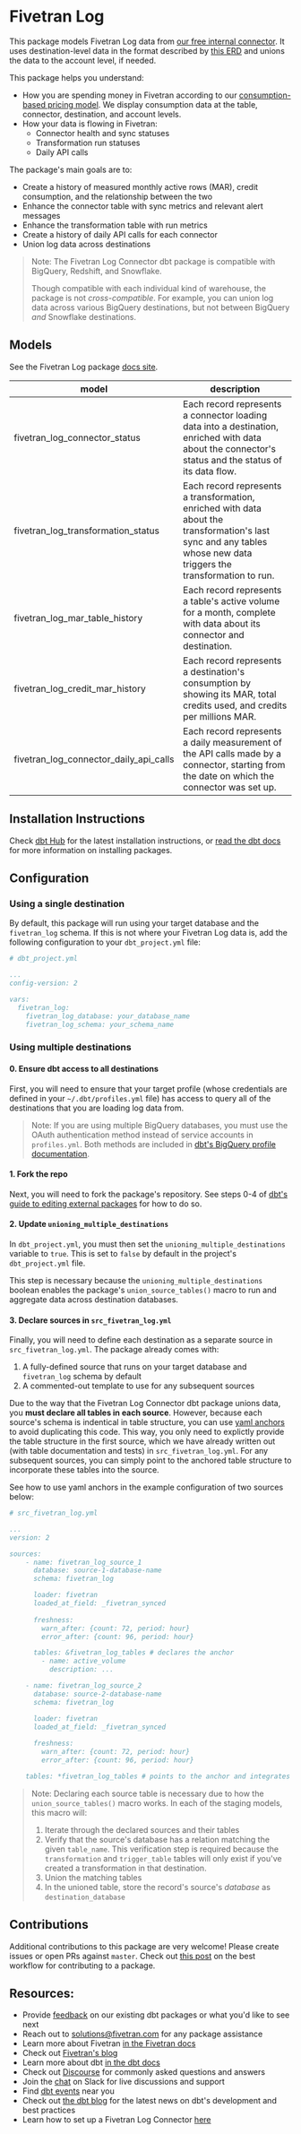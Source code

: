 # Fivetran Log 

This package models Fivetran Log data from [our free internal connector](https://fivetran.com/docs/logs/fivetran-log). It uses destination-level data in the format described by [this ERD](https://docs.google.com/presentation/d/1lny-kFwJIvOCbKky3PEvEQas4oaHVVTahj3OTRONpu8/?usp=sharing) and unions the data to the account level, if needed.

This package helps you understand:
* How you are spending money in Fivetran according to our [consumption-based pricing model](https://fivetran.com/docs/getting-started/consumption-based-pricing). We display consumption data at the table, connector, destination, and account levels.
* How your data is flowing in Fivetran:
    * Connector health and sync statuses
    * Transformation run statuses
    * Daily API calls

The package's main goals are to:
* Create a history of measured monthly active rows (MAR), credit consumption, and the relationship between the two
* Enhance the connector table with sync metrics and relevant alert messages
* Enhance the transformation table with run metrics
* Create a history of daily API calls for each connector
* Union log data across destinations

> Note: The Fivetran Log Connector dbt package is compatible with BigQuery, Redshift, and Snowflake.
>
> Though compatible with each individual kind of warehouse, the package is not *cross-compatible*. For example, you can union log data across various BigQuery destinations, but not between BigQuery *and* Snowflake destinations.

## Models
See the Fivetran Log package [docs site](https://fivetran-log-dbt-package.netlify.app/#!/overview).

| **model**                  | **description**                                                                                                                                               |
| -------------------------- | ------------------------------------------------------------------------------------------------------------------------------------------------------------- |
| fivetran\_log\_connector\_status        | Each record represents a connector loading data into a destination, enriched with data about the connector's status and the status of its data flow.                                          |
| fivetran\_log\_transformation\_status     | Each record represents a transformation, enriched with data about the transformation's last sync and any tables whose new data triggers the transformation to run. |
| fivetran\_log\_mar\_table\_history     | Each record represents a table's active volume for a month, complete with data about its connector and destination.                             |
| fivetran\_log\_credit\_mar\_history    | Each record represents a destination's consumption by showing its MAR, total credits used, and credits per millions MAR.                             |
| fivetran\_log\_connector\_daily_api\_calls    | Each record represents a daily measurement of the API calls made by a connector, starting from the date on which the connector was set up.                            |


## Installation Instructions
Check [dbt Hub](https://hub.getdbt.com/) for the latest installation instructions, or [read the dbt docs](https://docs.getdbt.com/docs/package-management) for more information on installing packages.

## Configuration
### Using a single destination 
By default, this package will run using your target database and the `fivetran_log` schema. If this is not where your Fivetran Log data is, add the following configuration to your `dbt_project.yml` file:

```yml
# dbt_project.yml

...
config-version: 2

vars:
  fivetran_log:
    fivetran_log_database: your_database_name
    fivetran_log_schema: your_schema_name 
```

### Using multiple destinations 
#### 0. Ensure dbt access to all destinations
First, you will need to ensure that your target profile (whose credentials are defined in your `~/.dbt/profiles.yml` file) has access to query all of the destinations that you are loading log data from.

> Note: If you are using multiple BigQuery databases, you must use the OAuth authentication method instead of service accounts in `profiles.yml`. Both methods are included in [dbt's BigQuery profile documentation](https://docs.getdbt.com/reference/warehouse-profiles/bigquery-profile).

#### 1. Fork the repo
Next, you will need to fork the package's repository. See steps 0-4 of [dbt's guide to editing external packages](https://discourse.getdbt.com/t/contributing-to-an-external-dbt-package/657) for how to do so.

#### 2. Update `unioning_multiple_destinations`
In `dbt_project.yml`, you must then set the `unioning_multiple_destinations` variable to `true`. This is set to `false` by default in the project's `dbt_project.yml` file.

This step is necessary because the `unioning_multiple_destinations` boolean enables the package's `union_source_tables()` macro to run and aggregate data across destination databases.

#### 3. Declare sources in `src_fivetran_log.yml`
Finally, you will need to define each destination as a separate source in `src_fivetran_log.yml`. The package already comes with:
1. A fully-defined source that runs on your target database and `fivetran_log` schema by default
2. A commented-out template to use for any subsequent sources

Due to the way that the Fivetran Log Connector dbt package unions data, you **must declare all tables in each source**. However, because each source's schema is indentical in table structure, you can use [yaml anchors](https://support.atlassian.com/bitbucket-cloud/docs/yaml-anchors/) to avoid duplicating this code. This way, you only need to explictly provide the table structure in the first source, which we have already written out (with table documentation and tests) in `src_fivetran_log.yml`. For any subsequent sources, you can simply point to the anchored table structure to incorporate these tables into the source.

See how to use yaml anchors in the example configuration of two sources below:

```yml
# src_fivetran_log.yml

...
version: 2

sources: 
    - name: fivetran_log_source_1
      database: source-1-database-name
      schema: fivetran_log

      loader: fivetran
      loaded_at_field: _fivetran_synced
      
      freshness:
        warn_after: {count: 72, period: hour}
        error_after: {count: 96, period: hour}

      tables: &fivetran_log_tables # declares the anchor
        - name: active_volume 
          description: ... 

    - name: fivetran_log_source_2
      database: source-2-database-name
      schema: fivetran_log

      loader: fivetran
      loaded_at_field: _fivetran_synced
      
      freshness:
        warn_after: {count: 72, period: hour}
        error_after: {count: 96, period: hour}

    tables: *fivetran_log_tables # points to the anchor and integrates its table structure

```


> Note: Declaring each source table is necessary due to how the `union_source_tables()` macro works. In each of the staging models, this macro will:
> 1. Iterate through the declared sources and their tables
> 2. Verify that the source's database has a relation matching the given `table_name`. This verification step is required because the `transformation` and `trigger_table` tables will only exist if you've created a transformation in that destination.
> 3. Union the matching tables
> 4. In the unioned table, store the record's source's *database* as `destination_database`

## Contributions
Additional contributions to this package are very welcome! Please create issues
or open PRs against `master`. Check out 
[this post](https://discourse.getdbt.com/t/contributing-to-a-dbt-package/657) 
on the best workflow for contributing to a package.

## Resources:
- Provide [feedback](https://www.surveymonkey.com/r/DQ7K7WW) on our existing dbt packages or what you'd like to see next
- Reach out to solutions@fivetran.com for any package assistance 
- Learn more about Fivetran [in the Fivetran docs](https://fivetran.com/docs)
- Check out [Fivetran's blog](https://fivetran.com/blog)
- Learn more about dbt [in the dbt docs](https://docs.getdbt.com/docs/introduction)
- Check out [Discourse](https://discourse.getdbt.com/) for commonly asked questions and answers
- Join the [chat](http://slack.getdbt.com/) on Slack for live discussions and support
- Find [dbt events](https://events.getdbt.com) near you
- Check out [the dbt blog](https://blog.getdbt.com/) for the latest news on dbt's development and best practices
- Learn how to set up a Fivetran Log Connector [here](https://fivetran.com/docs/logs/fivetran-log/setup-guide)
